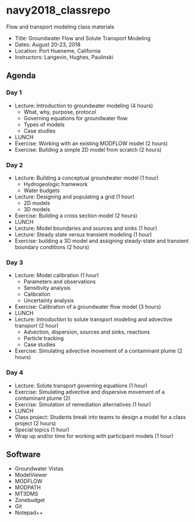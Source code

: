 # navy2018_classrepo
Flow and transport modeling class materials

* Title: Groundwater Flow and Solute Transport Modeling 
* Dates: August 20-23, 2018
* Location: Port Hueneme, California
* Instructors: Langevin, Hughes, Paulinski

## Agenda

### Day 1
* Lecture: Introduction to groundwater modeling (4 hours)
  * What, why, purpose, protocol
  * Governing equations for groundwater flow
  * Types of models
  * Case studies
* LUNCH
* Exercise: Working with an existing MODFLOW model (2 hours)
* Exercise: Building a simple 2D model from scratch (2 hours)

### Day 2
* Lecture: Building a conceptual groundwater model (1 hour)
  * Hydrogeologic framework
  * Water budgets
* Lecture: Designing and populating a grid (1 hour)
  * 2D models
  * 3D models
* Exercise: Building a cross section model (2 hours)
* LUNCH
* Lecture: Model boundaries and sources and sinks (1 hour)
* Lecture: Steady state versus transient modeling (1 hour)
* Exercise: building a 3D model and assigning steady-state and transient boundary conditions (2 hours)

### Day 3
* Lecture: Model calibration (1 hour)
  * Parameters and observations
  * Sensitivity analysis
  * Calibration
  * Uncertainty analysis
* Exercise: Calibration of a groundwater flow model (3 hours)
* LUNCH
* Lecture: Introduction to solute transport modeling and advective transport (2 hour)
  * Advection, dispersion, sources and sinks, reactions
  * Particle tracking
  * Case studies
* Exercise: Simulating advective movement of a contaminant plume (2 hours)

### Day 4
* Lecture: Solute transport governing equations (1 hour)
* Exercise: Simulating advective and dispersive movement of a contaminant plume (2)
* Exercise: Simulation of remediation alternatives (1 hour)
* LUNCH
* Class project: Students break into teams to design a model for a class project (2 hours)
* Special topics (1 hour)
* Wrap up and/or time for working with participant models (1 hour)

## Software
* Groundwater Vistas
* ModelViewer
* MODFLOW
* MODPATH
* MT3DMS
* Zonebudget
* Git
* Notepad++
